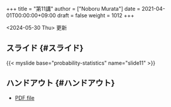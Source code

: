 +++
title = "第11講"
author = ["Noboru Murata"]
date = 2021-04-01T00:00:00+09:00
draft = false
weight = 1012
+++

<span class="timestamp-wrapper"><span class="timestamp">&lt;2024-05-30 Thu&gt; </span></span> 更新


## スライド {#スライド}

{{< myslide base="probability-statistics" name="slide11" >}}


## ハンドアウト {#ハンドアウト}

-   [PDF file](https://noboru-murata.github.io/probability-statistics/pdfs/slide11.pdf)
